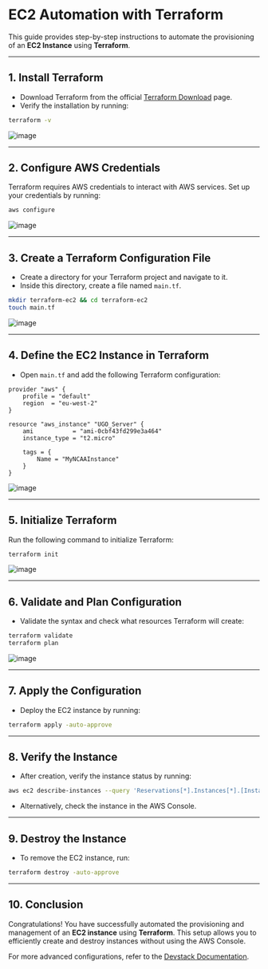 # **EC2 Automation with Terraform**

This guide provides step-by-step instructions to automate the provisioning of an **EC2 Instance** using **Terraform**.

---

## **1. Install Terraform**

- Download Terraform from the official [Terraform Download](https://www.terraform.io/) page.
- Verify the installation by running:

```bash
terraform -v
```
![image](https://github.com/user-attachments/assets/d91ef44b-234b-4378-88f7-bad3275f5011)

---

## **2. Configure AWS Credentials**

Terraform requires AWS credentials to interact with AWS services. Set up your credentials by running:

```bash
aws configure
```
![image](https://github.com/user-attachments/assets/e2f736ab-2f77-44ec-ba57-69df1395f24e)

---

## **3. Create a Terraform Configuration File**

- Create a directory for your Terraform project and navigate to it.
- Inside this directory, create a file named `main.tf`.

```bash
mkdir terraform-ec2 && cd terraform-ec2
touch main.tf
```
![image](https://github.com/user-attachments/assets/d29ed685-2c4c-4397-9713-1220c6b9aefe)

---

## **4. Define the EC2 Instance in Terraform**

- Open `main.tf` and add the following Terraform configuration:

```hcl
provider "aws" {
    profile = "default"
    region  = "eu-west-2"
}

resource "aws_instance" "UGO_Server" {
    ami           = "ami-0cbf43fd299e3a464"
    instance_type = "t2.micro"

    tags = {
        Name = "MyNCAAInstance"
    }
}
```
![image](https://github.com/user-attachments/assets/398be90b-7c90-456a-8042-605dffae01ac)


---

## **5. Initialize Terraform**

Run the following command to initialize Terraform:

```bash
terraform init
```
![image](https://github.com/user-attachments/assets/4c04a20d-a71a-4368-b6e1-139673e8ff27)

---

## **6. Validate and Plan Configuration**

- Validate the syntax and check what resources Terraform will create:

```bash
terraform validate
terraform plan
```
![image](https://github.com/user-attachments/assets/c1209480-64fb-4aa2-9591-21c7e25cb373)

---

## **7. Apply the Configuration**

- Deploy the EC2 instance by running:

```bash
terraform apply -auto-approve
```

---

## **8. Verify the Instance**

- After creation, verify the instance status by running:

```bash
aws ec2 describe-instances --query 'Reservations[*].Instances[*].[InstanceId,State.Name,PublicIpAddress]' --output table
```

- Alternatively, check the instance in the AWS Console.

---

## **9. Destroy the Instance**

- To remove the EC2 instance, run:

```bash
terraform destroy -auto-approve
```

---

## **10. Conclusion**

Congratulations! You have successfully automated the provisioning and management of an **EC2 instance** using **Terraform**. This setup allows you to efficiently create and destroy instances without using the AWS Console.

For more advanced configurations, refer to the [Devstack Documentation](https://github.com/openstack/devstack).


